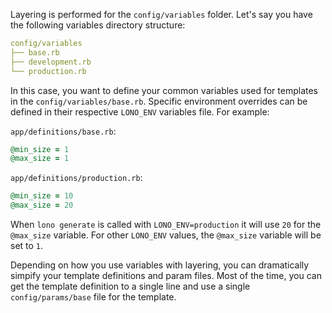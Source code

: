 Layering is performed for the `config/variables` folder.  Let's say you have the following variables directory structure:

```yaml
config/variables
├── base.rb
├── development.rb
└── production.rb
```

In this case, you want to define your common variables used for templates in the `config/variables/base.rb`. Specific environment overrides can be defined in their respective `LONO_ENV` variables file.  For example:

`app/definitions/base.rb`:

```ruby
@min_size = 1
@max_size = 1
```

`app/definitions/production.rb`:

```ruby
@min_size = 10
@max_size = 20
```

When `lono generate` is called with `LONO_ENV=production` it will use `20` for the `@max_size` variable. For other `LONO_ENV` values, the `@max_size` variable will be set to `1`.

Depending on how you use variables with layering, you can dramatically simpify your template definitions and param files.  Most of the time, you can get the template definition to a single line and use a single `config/params/base` file for the template.
